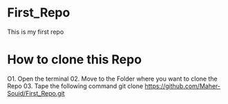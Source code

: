 # First_Repo
This is my first repo

# How to clone this Repo 
O1. Open the terminal 
02. Move to the Folder where you want to clone the Repo
03. Tape the following command 
git clone https://github.com/Maher-Souid/First_Repo.git
